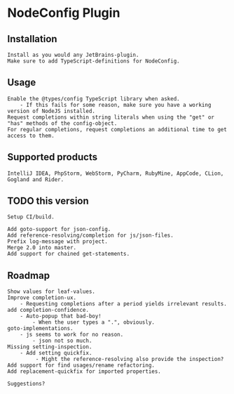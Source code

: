 NodeConfig Plugin
=================

Installation
------------
    Install as you would any JetBrains-plugin.
    Make sure to add TypeScript-definitions for NodeConfig.

Usage
-----
    Enable the @types/config TypeScript library when asked.
        - If this fails for some reason, make sure you have a working version of NodeJS installed.
    Request completions within string literals when using the "get" or "has" methods of the config-object.
    For regular completions, request completions an additional time to get access to them.

Supported products
------------------
    IntelliJ IDEA, PhpStorm, WebStorm, PyCharm, RubyMine, AppCode, CLion, Gogland and Rider.
       
TODO this version
-----------------
    Setup CI/build.

    Add goto-support for json-config.    
    Add reference-resolving/completion for js/json-files.
    Prefix log-message with project.
    Merge 2.0 into master.
    Add support for chained get-statements.       
         
Roadmap
-------
    Show values for leaf-values.       
    Improve completion-ux.
        - Requesting completions after a period yields irrelevant results.    
    add completion-confidence.
        - Auto-popup that bad-boy!
            - When the user types a ".", obviously.    
    goto-implementations.
        - js seems to work for no reason.
            - json not so much.     
    Missing setting-inspection.
        - Add setting quickfix.
             - Might the reference-resolving also provide the inspection?       
    Add support for find usages/rename refactoring.
    Add replacement-quickfix for imported properties.
       
    Suggestions?
